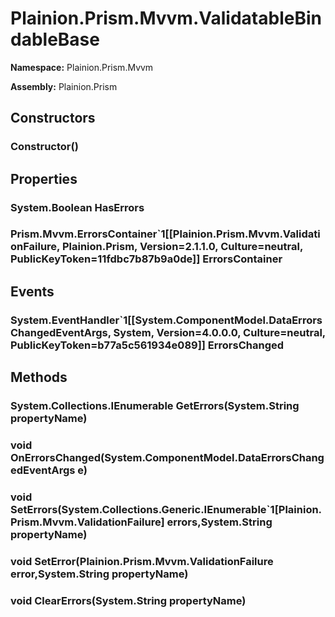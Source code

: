 
# Plainion.Prism.Mvvm.ValidatableBindableBase

**Namespace:** Plainion.Prism.Mvvm

**Assembly:** Plainion.Prism


## Constructors

### Constructor()


## Properties

### System.Boolean HasErrors

### Prism.Mvvm.ErrorsContainer`1[[Plainion.Prism.Mvvm.ValidationFailure, Plainion.Prism, Version=2.1.1.0, Culture=neutral, PublicKeyToken=11fdbc7b87b9a0de]] ErrorsContainer


## Events

### System.EventHandler`1[[System.ComponentModel.DataErrorsChangedEventArgs, System, Version=4.0.0.0, Culture=neutral, PublicKeyToken=b77a5c561934e089]] ErrorsChanged


## Methods

### System.Collections.IEnumerable GetErrors(System.String propertyName)

### void OnErrorsChanged(System.ComponentModel.DataErrorsChangedEventArgs e)

### void SetErrors(System.Collections.Generic.IEnumerable`1[Plainion.Prism.Mvvm.ValidationFailure] errors,System.String propertyName)

### void SetError(Plainion.Prism.Mvvm.ValidationFailure error,System.String propertyName)

### void ClearErrors(System.String propertyName)
